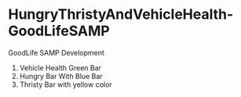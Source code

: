 # HungryThristyAndVehicleHealth-GoodLifeSAMP

GoodLife SAMP Development
1. Vehicle Health Green Bar
2. Hungry Bar With Blue Bar
3. Thristy Bar with yellow color
